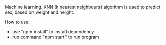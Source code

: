 Machine learning.
KNN (k nearest neighbours) algorithm is used to predict sex, based on weight and height.

How to use:

-   use "npm install" to install dependency
-   run command "npm start" to run program
